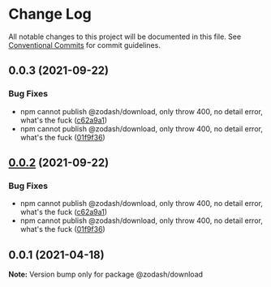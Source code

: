 # Change Log

All notable changes to this project will be documented in this file.
See [Conventional Commits](https://conventionalcommits.org) for commit guidelines.

## 0.0.3 (2021-09-22)


### Bug Fixes

* npm cannot publish @zodash/download, only throw 400, no detail error, what's the fuck ([c62a9a1](https://github.com/zcorky/zodash/commit/c62a9a10391845dbbc5a042cce44991446702d38))
* npm cannot publish @zodash/download, only throw 400, no detail error, what's the fuck ([01f9f36](https://github.com/zcorky/zodash/commit/01f9f367a2ca0cbff5c84aba23c0ddda731a8c37))





## [0.0.2](https://github.com/zcorky/zodash/compare/@zodash/download@0.0.1...@zodash/download@0.0.2) (2021-09-22)


### Bug Fixes

* npm cannot publish @zodash/download, only throw 400, no detail error, what's the fuck ([c62a9a1](https://github.com/zcorky/zodash/commit/c62a9a10391845dbbc5a042cce44991446702d38))
* npm cannot publish @zodash/download, only throw 400, no detail error, what's the fuck ([01f9f36](https://github.com/zcorky/zodash/commit/01f9f367a2ca0cbff5c84aba23c0ddda731a8c37))





## 0.0.1 (2021-04-18)

**Note:** Version bump only for package @zodash/download
